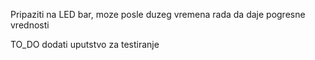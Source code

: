 Pripaziti na LED bar, moze posle duzeg vremena rada da daje pogresne vrednosti

TO_DO dodati uputstvo za testiranje
